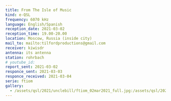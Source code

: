 ```yaml
---
title: From The Isle of Music
kind: e-QSL
frequency: 6070 kHz
language: English/Spanish
reception_date: 2021-03-02
reception_time: 19.00-20.00
location: Moscow, Russia (inside city)
mail_to: mailto:tilfordproductions@gmail.com
receiver: kiwisdr
antenna: its antenna
station: rohrbach
# youtube_id:  
report_sent: 2021-03-02
responce_sent: 2021-03-03
responce_received: 2021-03-04
serie: ftiom
gallery:
  - /assets/qsl/2021/unclebill/ftiom_02mar2021_full.jpg:/assets/qsl/2021/unclebill/ftiom_02mar2021_small.jpg
---
```

